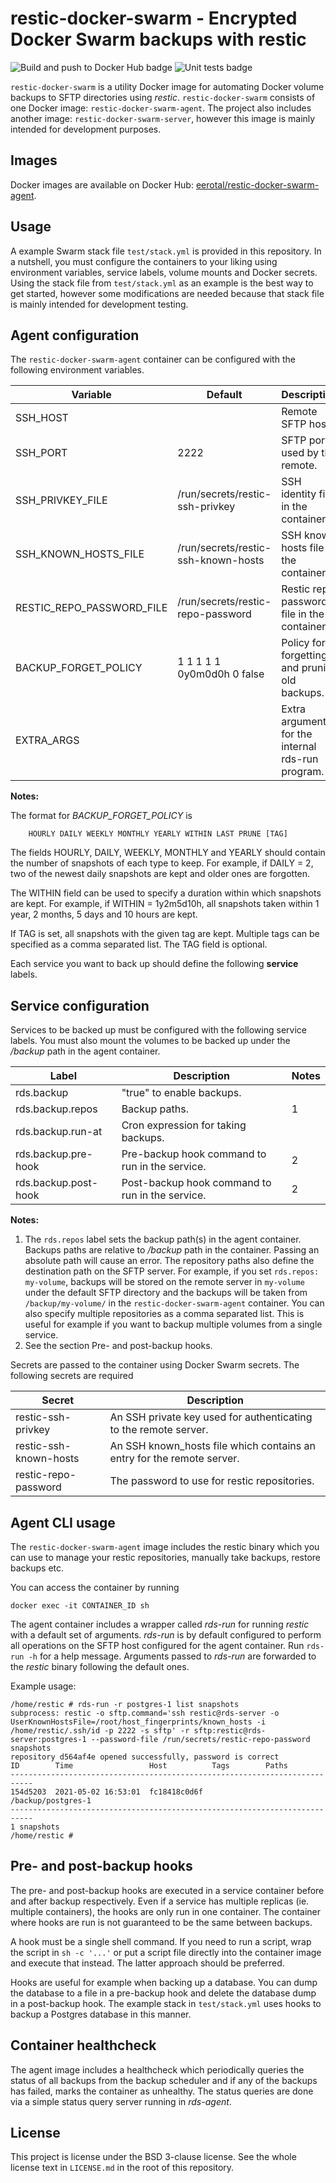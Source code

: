 # restic-docker-swarm - Encrypted Docker Swarm backups with restic

![Build and push to Docker Hub badge](https://github.com/eerotal/restic-docker-swarm/workflows/Deployment/badge.svg)
![Unit tests badge](https://github.com/eerotal/restic-docker-swarm/workflows/Tests/badge.svg)

`restic-docker-swarm` is a utility Docker image for automating Docker volume backups to
SFTP directories using *restic*. `restic-docker-swarm` consists of one Docker image:
`restic-docker-swarm-agent`. The project also includes another image: `restic-docker-swarm-server`,
however this image is mainly intended for development purposes.

## Images

Docker images are available on Docker Hub:
[eerotal/restic-docker-swarm-agent](https://hub.docker.com/repository/docker/eerotal/restic-docker-swarm-agent).

## Usage

A example Swarm stack file `test/stack.yml` is provided in this repository. In a
nutshell, you must configure the containers to your liking using environment
variables, service labels, volume mounts and Docker secrets. Using the stack file
from `test/stack.yml` as an example is the best way to get started, however some
modifications are needed because that stack file is mainly intended for development
testing.

## Agent configuration

The `restic-docker-swarm-agent` container can be configured with the following
environment variables.

| Variable                  | Default                             | Description                                       |
|---------------------------|-------------------------------------|---------------------------------------------------|
| SSH_HOST                  |                                     | Remote SFTP host.                                 |
| SSH_PORT                  | 2222                                | SFTP port used by the remote.                     |
| SSH_PRIVKEY_FILE          | /run/secrets/restic-ssh-privkey     | SSH identity file in the container.               |
| SSH_KNOWN_HOSTS_FILE      | /run/secrets/restic-ssh-known-hosts | SSH known hosts file in the container.            |
| RESTIC_REPO_PASSWORD_FILE | /run/secrets/restic-repo-password   | Restic repo password file in the container.       |
| BACKUP_FORGET_POLICY      | 1 1 1 1 1 0y0m0d0h 0 false          | Policy for forgetting and pruning old backups.    |
| EXTRA_ARGS                |                                     | Extra arguments for the internal rds-run program. |

**Notes:**

The format for *BACKUP_FORGET_POLICY* is

```
    HOURLY DAILY WEEKLY MONTHLY YEARLY WITHIN LAST PRUNE [TAG]
```

The fields HOURLY, DAILY, WEEKLY, MONTHLY and YEARLY should contain the number of snapshots
of each type to keep. For example, if DAILY = 2, two of the newest daily snapshots are kept
and older ones are forgotten.

The WITHIN field can be used to specify a duration within which snapshots are kept. For example,
if WITHIN = 1y2m5d10h, all snapshots taken within 1 year, 2 months, 5 days and 10 hours are kept.

If TAG is set, all snapshots with the given tag are kept. Multiple tags can be specified
as a comma separated list. The TAG field is optional.

Each service you want to back up should define the following **service** labels.

## Service configuration

Services to be backed up must be configured with the following service labels. You must also
mount the volumes to be backed up under the */backup* path in the agent container.

| Label                | Description                                     | Notes |
|----------------------|-------------------------------------------------|-------|
| rds.backup           | "true" to enable backups.                       |       |
| rds.backup.repos     | Backup paths.                                   | 1     |
| rds.backup.run-at    | Cron expression for taking backups.             |       |
| rds.backup.pre-hook  | Pre-backup hook command to run in the service.  | 2     |
| rds.backup.post-hook | Post-backup hook command to run in the service. | 2     |

**Notes:**

1. The `rds.repos` label sets the backup path(s) in the agent container. Backups
   paths are relative to */backup* path in the container. Passing an absolute path
   will cause an error. The repository paths also define the destination path on the
   SFTP server. For example, if you set `rds.repos: my-volume`, backups will be stored
   on the remote server in `my-volume` under the default SFTP directory and the backups
   will be taken from `/backup/my-volume/` in the `restic-docker-swarm-agent` container.
   You can also specify multiple repositories as a comma separated list. This is useful
   for example if you want to backup multiple volumes from a single service.
2. See the section Pre- and post-backup hooks.

Secrets are passed to the container using Docker Swarm secrets. The following
secrets are required

| Secret                 | Description                                                            |
|------------------------|------------------------------------------------------------------------|
| restic-ssh-privkey     | An SSH private key used for authenticating to the remote server.       |
| restic-ssh-known-hosts | An SSH known_hosts file which contains an entry for the remote server. |
| restic-repo-password   | The password to use for restic repositories.                           |

## Agent CLI usage

The `restic-docker-swarm-agent` image includes the restic binary which you can
use to manage your restic repositories, manually take backups, restore backups etc.

You can access the container by running

```
docker exec -it CONTAINER_ID sh
```

The agent container includes a wrapper called *rds-run* for running *restic*
with a default set of arguments. *rds-run* is by default configured to perform all
operations on the SFTP host configured for the agent container. Run `rds-run -h`
for a help message. Arguments passed to *rds-run* are forwarded to the *restic*
binary following the default ones.

Example usage:

```
/home/restic # rds-run -r postgres-1 list snapshots
subprocess: restic -o sftp.command='ssh restic@rds-server -o UserKnownHostsFile=/root/host_fingerprints/known_hosts -i /home/restic/.ssh/id -p 2222 -s sftp' -r sftp:restic@rds-server:postgres-1 --password-file /run/secrets/restic-repo-password snapshots
repository d564af4e opened successfully, password is correct
ID        Time                 Host          Tags        Paths
---------------------------------------------------------------------------
154d5203  2021-05-02 16:53:01  fc18418c0d6f              /backup/postgres-1
---------------------------------------------------------------------------
1 snapshots
/home/restic #
```

## Pre- and post-backup hooks

The pre- and post-backup hooks are executed in a service container before and
after backup respectively. Even if a service has multiple replicas (ie. multiple
containers), the hooks are only run in one container. The container where hooks
are run is not guaranteed to be the same between backups.

A hook must be a single shell command. If you need to run a script, wrap the
script in `sh -c '...'` or put a script file directly into the container image
and execute that instead. The latter approach should be preferred.

Hooks are useful for example when backing up a database. You can dump the
database to a file in a pre-backup hook and delete the database dump in a
post-backup hook. The example stack in `test/stack.yml` uses hooks to backup
a Postgres database in this manner.

## Container healthcheck

The agent image includes a healthcheck which periodically queries the status of
all backups from the backup scheduler and if any of the backups has failed, marks
the container as unhealthy. The status queries are done via a simple status
query server running in *rds-agent*.

## License

This project is license under the BSD 3-clause license. See the whole
license text in `LICENSE.md` in the root of this repository.
